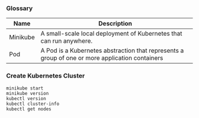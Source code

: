 ### Glossary
|Name | Description |
|-----|-------------|
|Minikube | A small-scale local deployment of Kubernetes that can run anywhere.
|Pod | A Pod is a Kubernetes abstraction that represents a group of one or more application containers |
### Create Kubernetes Cluster
```console
minikube start
minikube version
kubectl version
kubectl cluster-info
kubectl get nodes
```
